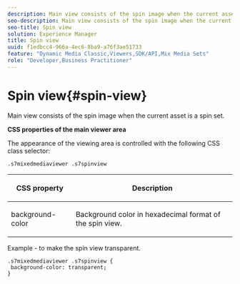 ```yaml
---
description: Main view consists of the spin image when the current asset is a spin set.
seo-description: Main view consists of the spin image when the current asset is a spin set.
seo-title: Spin view
solution: Experience Manager
title: Spin view
uuid: f1edbcc4-966a-4ec6-8ba9-a76f3ae51733
feature: "Dynamic Media Classic,Viewers,SDK/API,Mix Media Sets"
role: "Developer,Business Practitioner"
---
```


# Spin view{#spin-view}

Main view consists of the spin image when the current asset is a spin set.

<!--<a id="section_061E550C1C1D4DB2BD663A898895B38C"></a>-->

**CSS properties of the main viewer area**

The appearance of the viewing area is controlled with the following CSS class selector:

```
.s7mixedmediaviewer .s7spinview
```

<table id="table_94EE3F5BBE4547C0B4943471CEE7EDE4"> 
 <thead> 
  <tr> 
   <th colname="col1" class="entry"> <p> CSS property </p> </th> 
   <th colname="col2" class="entry"> <p>Description </p> </th> 
  </tr> 
 </thead>
 <tbody> 
  <tr> 
   <td colname="col1"> <p> <span class="codeph"> background-color </span> </p> </td> 
   <td colname="col2"> <p> Background color in hexadecimal format of the spin view. </p> </td> 
  </tr> 
 </tbody> 
</table>

Example - to make the spin view transparent.

```
.s7mixedmediaviewer .s7spinview { 
 background-color: transparent; 
}
```

